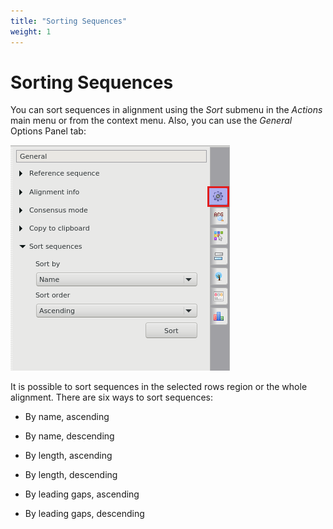 ```yaml
---
title: "Sorting Sequences"
weight: 1
---
```



# Sorting Sequences

You can sort sequences in alignment using the _Sort_ submenu in the _Actions_ main menu or from the context menu. Also, you can use the _General_ Options Panel tab:


![](/images/65929681/65929682.png)

It is possible to sort sequences in the selected rows region or the whole alignment. There are six ways to sort sequences:

*   By name, ascending

*   By name, descending

*   By length, ascending

*   By length, descending

*   By leading gaps, ascending
*   By leading gaps, descending
